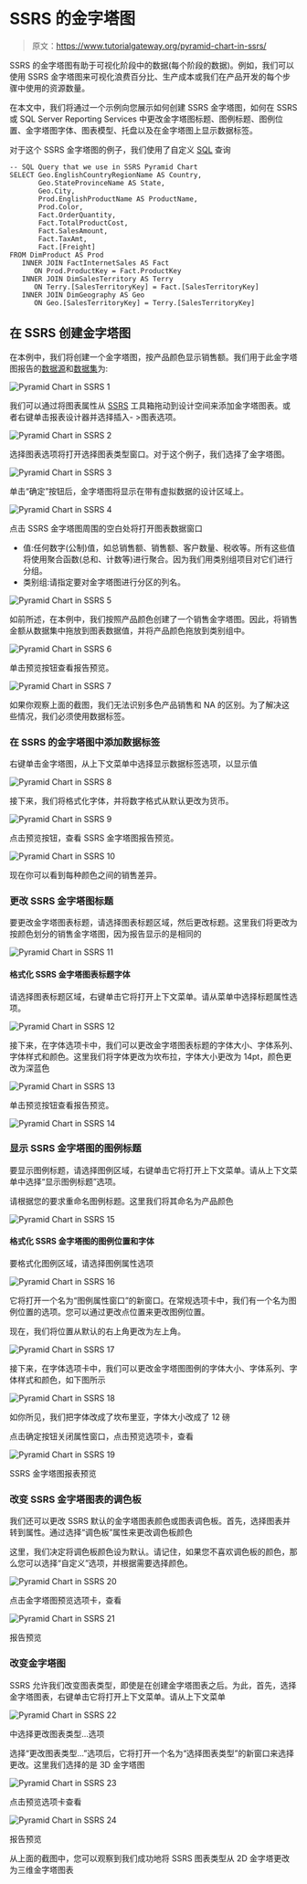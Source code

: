 # SSRS 的金字塔图

> 原文：<https://www.tutorialgateway.org/pyramid-chart-in-ssrs/>

SSRS 的金字塔图有助于可视化阶段中的数据(每个阶段的数据)。例如，我们可以使用 SSRS 金字塔图来可视化浪费百分比、生产成本或我们在产品开发的每个步骤中使用的资源数量。

在本文中，我们将通过一个示例向您展示如何创建 SSRS 金字塔图，如何在 SSRS 或 SQL Server Reporting Services 中更改金字塔图标题、图例标题、图例位置、金字塔图字体、图表模型、托盘以及在金字塔图上显示数据标签。

对于这个 SSRS 金字塔图的例子，我们使用了自定义 [SQL](https://www.tutorialgateway.org/sql/) 查询

```
-- SQL Query that we use in SSRS Pyramid Chart
SELECT Geo.EnglishCountryRegionName AS Country, 
       Geo.StateProvinceName AS State, 
       Geo.City, 
       Prod.EnglishProductName AS ProductName, 
       Prod.Color, 
       Fact.OrderQuantity, 
       Fact.TotalProductCost, 
       Fact.SalesAmount, 
       Fact.TaxAmt, 
       Fact.[Freight]
FROM DimProduct AS Prod 
   INNER JOIN FactInternetSales AS Fact 
      ON Prod.ProductKey = Fact.ProductKey 
   INNER JOIN DimSalesTerritory AS Terry 
      ON Terry.[SalesTerritoryKey] = Fact.[SalesTerritoryKey] 
   INNER JOIN DimGeography AS Geo 
      ON Geo.[SalesTerritoryKey] = Terry.[SalesTerritoryKey]
```

## 在 SSRS 创建金字塔图

在本例中，我们将创建一个金字塔图，按产品颜色显示销售额。我们用于此金字塔图报告的[数据源](https://www.tutorialgateway.org/ssrs-shared-data-source/)和[数据集](https://www.tutorialgateway.org/shared-dataset-in-ssrs/)为:

![Pyramid Chart in SSRS 1](img/312b91ac755608288787f8a03115fcd6.png)

我们可以通过将图表属性从 [SSRS](https://www.tutorialgateway.org/ssrs/) 工具箱拖动到设计空间来添加金字塔图表。或者右键单击报表设计器并选择插入- >图表选项。

![Pyramid Chart in SSRS 2](img/8ae5e1ec63ca7d97699a390283e4ed4e.png)

选择图表选项将打开选择图表类型窗口。对于这个例子，我们选择了金字塔图。

![Pyramid Chart in SSRS 3](img/484e0c0c22c7d2308508994ce21f356c.png)

单击“确定”按钮后，金字塔图将显示在带有虚拟数据的设计区域上。

![Pyramid Chart in SSRS 4](img/323b446462b6ef651a7b90ef1eda5ced.png)

点击 SSRS 金字塔图周围的空白处将打开图表数据窗口

*   值:任何数字(公制)值，如总销售额、销售额、客户数量、税收等。所有这些值将使用聚合函数(总和、计数等)进行聚合。因为我们用类别组项目对它们进行分组。
*   类别组:请指定要对金字塔图进行分区的列名。

![Pyramid Chart in SSRS 5](img/91294d1a6d411e0457631a814064f434.png)

如前所述，在本例中，我们按照产品颜色创建了一个销售金字塔图。因此，将销售金额从数据集中拖放到图表数据值，并将产品颜色拖放到类别组中。

![Pyramid Chart in SSRS 6](img/7792c0fa82cb52d8a4482a71135b606d.png)

单击预览按钮查看报告预览。

![Pyramid Chart in SSRS 7](img/6cee6e806cf8bd8a71a927418708020d.png)

如果你观察上面的截图，我们无法识别多色产品销售和 NA 的区别。为了解决这些情况，我们必须使用数据标签。

### 在 SSRS 的金字塔图中添加数据标签

右键单击金字塔图，从上下文菜单中选择显示数据标签选项，以显示值

![Pyramid Chart in SSRS 8](img/734567ef530347542127c7dd4cf48a8a.png)

接下来，我们将格式化字体，并将数字格式从默认更改为货币。

![Pyramid Chart in SSRS 9](img/5f6440dc6621747c8b8363128f1f4e04.png)

点击预览按钮，查看 SSRS 金字塔图报告预览。

![Pyramid Chart in SSRS 10](img/8901fbdeb4583f2935e7ed9f45185e15.png)

现在你可以看到每种颜色之间的销售差异。

### 更改 SSRS 金字塔图标题

要更改金字塔图表标题，请选择图表标题区域，然后更改标题。这里我们将更改为按颜色划分的销售金字塔图，因为报告显示的是相同的

![Pyramid Chart in SSRS 11](img/dd994a273854bf8b6aa55db31c548484.png)

#### 格式化 SSRS 金字塔图表标题字体

请选择图表标题区域，右键单击它将打开上下文菜单。请从菜单中选择标题属性选项。

![Pyramid Chart in SSRS 12](img/2f48c9ed565426e03c3e7280f1849a22.png)

接下来，在字体选项卡中，我们可以更改金字塔图表标题的字体大小、字体系列、字体样式和颜色。这里我们将字体更改为坎布拉，字体大小更改为 14pt，颜色更改为深蓝色

![Pyramid Chart in SSRS 13](img/577e247b3ca66a9791fba0b0a4d684e7.png)

单击预览按钮查看报告预览。

![Pyramid Chart in SSRS 14](img/d9b35a35f1e1eb1e9a3183889f1d9f87.png)

### 显示 SSRS 金字塔图的图例标题

要显示图例标题，请选择图例区域，右键单击它将打开上下文菜单。请从上下文菜单中选择“显示图例标题”选项。

请根据您的要求重命名图例标题。这里我们将其命名为产品颜色

![Pyramid Chart in SSRS 15](img/0297f83cbb37ba9a6566efcc98ffc46d.png)

#### 格式化 SSRS 金字塔图的图例位置和字体

要格式化图例区域，请选择图例属性选项

![Pyramid Chart in SSRS 16](img/9c40a5afb79096e474d01707b1dcfc3d.png)

它将打开一个名为“图例属性窗口”的新窗口。在常规选项卡中，我们有一个名为图例位置的选项。您可以通过更改点位置来更改图例位置。

现在，我们将位置从默认的右上角更改为左上角。

![Pyramid Chart in SSRS 17](img/0214570240c000a6e63f3527d425aeb1.png)

接下来，在字体选项卡中，我们可以更改金字塔图图例的字体大小、字体系列、字体样式和颜色，如下图所示

![Pyramid Chart in SSRS 18](img/2f12c7f58295851c2bd5894bed259c5a.png)

如你所见，我们把字体改成了坎布里亚，字体大小改成了 12 磅

点击确定按钮关闭属性窗口，点击预览选项卡，查看

![Pyramid Chart in SSRS 19](img/171b68b3056bef8e9bc370347f3cfc23.png)

SSRS 金字塔图报表预览

### 改变 SSRS 金字塔图表的调色板

我们还可以更改 SSRS 默认的金字塔图表颜色或图表调色板。首先，选择图表并转到属性。通过选择“调色板”属性来更改调色板颜色

这里，我们决定将调色板颜色设为默认。请记住，如果您不喜欢调色板的颜色，那么您可以选择“自定义”选项，并根据需要选择颜色。

![Pyramid Chart in SSRS 20](img/771f084f96e31e090f19f33325492ddd.png)

点击金字塔图预览选项卡，查看

![Pyramid Chart in SSRS 21](img/56582d374725387df9d1156e216aa929.png)

报告预览

### 改变金字塔图

SSRS 允许我们改变图表类型，即使是在创建金字塔图表之后。为此，首先，选择金字塔图表，右键单击它将打开上下文菜单。请从上下文菜单

![Pyramid Chart in SSRS 22](img/12c28a5af3bae7f92097576ca915694a.png)

中选择更改图表类型…选项

选择“更改图表类型...”选项后，它将打开一个名为“选择图表类型”的新窗口来选择更改。这里我们选择的是 3D 金字塔图

![Pyramid Chart in SSRS 23](img/1defdcba397f1b03a99b55357ea89763.png)

点击预览选项卡查看

![Pyramid Chart in SSRS 24](img/4ac10c50611e0d404cfc538a9249ebef.png)

报告预览

从上面的截图中，您可以观察到我们成功地将 SSRS 图表类型从 2D 金字塔更改为三维金字塔图表